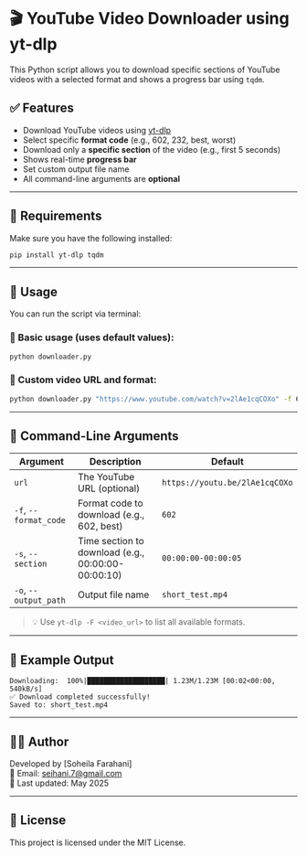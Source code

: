 # 🎬 YouTube Video Downloader using yt-dlp

This Python script allows you to download specific sections of YouTube videos with a selected format and shows a progress bar using `tqdm`.

## ✅ Features

- Download YouTube videos using [yt-dlp](https://github.com/yt-dlp/yt-dlp)
- Select specific **format code** (e.g., 602, 232, best, worst)
- Download only a **specific section** of the video (e.g., first 5 seconds)
- Shows real-time **progress bar**
- Set custom output file name
- All command-line arguments are **optional**

---

## 🧰 Requirements

Make sure you have the following installed:

```bash
pip install yt-dlp tqdm
```

---

## 🚀 Usage

You can run the script via terminal:

### 🔹 Basic usage (uses default values):

```bash
python downloader.py
```

### 🔹 Custom video URL and format:

```bash
python downloader.py "https://www.youtube.com/watch?v=2lAe1cqCOXo" -f 602 -s 00:00:00-00:00:05 -o myvideo.mp4
```

---

## 🧾 Command-Line Arguments

| Argument             | Description                                           | Default                        |
|----------------------|-------------------------------------------------------|--------------------------------|
| `url`                | The YouTube URL (optional)                            | `https://youtu.be/2lAe1cqCOXo` |
| `-f`, `--format_code`| Format code to download (e.g., 602, best)             | `602`                          |
| `-s`, `--section`    | Time section to download (e.g., 00:00:00-00:00:10)     | `00:00:00-00:00:05`            |
| `-o`, `--output_path`| Output file name                                      | `short_test.mp4`               |

> 💡 Use `yt-dlp -F <video_url>` to list all available formats.

---

## 📂 Example Output

```
Downloading:  100%|███████████████████| 1.23M/1.23M [00:02<00:00, 540kB/s]
✅ Download completed successfully!
Saved to: short_test.mp4
```

---

## 👨‍💻 Author

Developed by [Soheila Farahani]  
📧 Email: seihani.7@gmail.com  
📅 Last updated: May 2025

---

## 📝 License

This project is licensed under the MIT License.